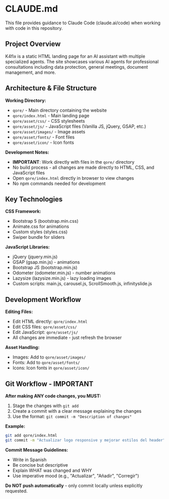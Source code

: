 # CLAUDE.md

This file provides guidance to Claude Code (claude.ai/code) when working with code in this repository.

## Project Overview

K4fix is a static HTML landing page for an AI assistant with multiple specialized agents. The site showcases various AI agents for professional consultations including data protection, general meetings, document management, and more.

## Architecture & File Structure

**Working Directory:**
- `qore/` - Main directory containing the website
- `qore/index.html` - Main landing page
- `qore/asset/css/` - CSS stylesheets
- `qore/asset/js/` - JavaScript files (Vanilla JS, jQuery, GSAP, etc.)
- `qore/asset/images/` - Image assets
- `qore/asset/fonts/` - Font files
- `qore/asset/icon/` - Icon fonts

**Development Notes:**
- **IMPORTANT**: Work directly with files in the `qore/` directory
- No build process - all changes are made directly to HTML, CSS, and JavaScript files
- Open `qore/index.html` directly in browser to view changes
- No npm commands needed for development

## Key Technologies

**CSS Framework:**
- Bootstrap 5 (bootstrap.min.css)
- Animate.css for animations
- Custom styles (styles.css)
- Swiper bundle for sliders

**JavaScript Libraries:**
- jQuery (jquery.min.js)
- GSAP (gsap.min.js) - animations
- Bootstrap JS (bootstrap.min.js)
- Odometer (odometer.min.js) - number animations
- Lazysize (lazysize.min.js) - lazy loading images
- Custom scripts: main.js, carousel.js, ScrollSmooth.js, infinityslide.js

## Development Workflow

**Editing Files:**
- Edit HTML directly: `qore/index.html`
- Edit CSS files: `qore/asset/css/`
- Edit JavaScript: `qore/asset/js/`
- All changes are immediate - just refresh the browser

**Asset Handling:**
- Images: Add to `qore/asset/images/`
- Fonts: Add to `qore/asset/fonts/`
- Icons: Icon fonts in `qore/asset/icon/`

## Git Workflow - IMPORTANT

**After making ANY code changes, you MUST:**
1. Stage the changes with `git add`
2. Create a commit with a clear message explaining the changes
3. Use the format: `git commit -m "Description of changes"`

**Example:**
```bash
git add qore/index.html
git commit -m "Actualizar logo responsive y mejorar estilos del header"
```

**Commit Message Guidelines:**
- Write in Spanish
- Be concise but descriptive
- Explain WHAT was changed and WHY
- Use imperative mood (e.g., "Actualizar", "Añadir", "Corregir")

**Do NOT push automatically** - only commit locally unless explicitly requested.